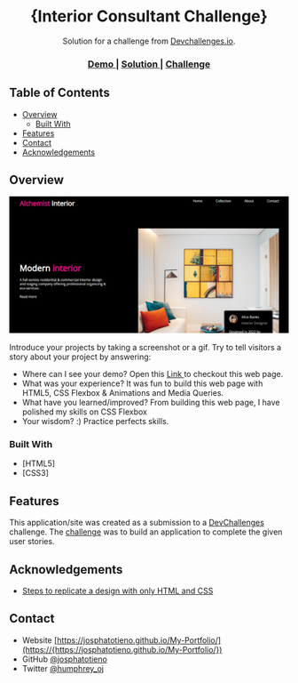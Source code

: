<!-- Please update value in the {}  -->

<h1 align="center">{Interior Consultant Challenge}</h1>

<div align="center">
   Solution for a challenge from  <a href="http://devchallenges.io" target="_blank">Devchallenges.io</a>.
</div>

<div align="center">
  <h3>
    <a href="https://{https://josphatotieno.github.io/Interior-Consultant-Challenge/}">
      Demo
    </a>
    <span> | </span>
    <a href="https://{https://devchallenges.io/solutions/MLqr6Tu75vCitUvJj47P}">
      Solution
    </a>
    <span> | </span>
    <a href="https://devchallenges.io/challenges/Jymh2b2FyebRTUljkNcb">
      Challenge
    </a>
  </h3>
</div>

<!-- TABLE OF CONTENTS -->

## Table of Contents

- [Overview](#overview)
  - [Built With](#built-with)
- [Features](#features)
- [Contact](#contact)
- [Acknowledgements](#acknowledgements)

<!-- OVERVIEW -->

## Overview

![screenshot](https://github.com/josphatotieno/Web-Development-Resources/blob/main/Interior%20Consultant%20Screenshot.png)

Introduce your projects by taking a screenshot or a gif. Try to tell visitors a story about your project by answering:

- Where can I see your demo?
  Open this <a href="https://devchallenges.io/challenges/Jymh2b2FyebRTUljkNcb">
      Link
    </a> to checkout this web page.
- What was your experience?
  It was fun to build this web page with HTML5, CSS Flexbox & Animations and Media Queries.
- What have you learned/improved?
  From building this web page, I have polished my skills on CSS Flexbox
- Your wisdom? :)
  Practice perfects skills.

### Built With

<!-- This section should list any major frameworks that you built your project using. Here are a few examples.-->

- [HTML5]
- [CSS3]

## Features

<!-- List the features of your application or follow the template. Don't share the figma file here :) -->

This application/site was created as a submission to a [DevChallenges](https://devchallenges.io/challenges) challenge. The [challenge](https://devchallenges.io/challenges/Jymh2b2FyebRTUljkNcb) was to build an application to complete the given user stories.

## Acknowledgements

<!-- This section should list any articles or add-ons/plugins that helps you to complete the project. This is optional but it will help you in the future. For exmpale -->

- [Steps to replicate a design with only HTML and CSS](https://devchallenges-blogs.web.app/how-to-replicate-design/)

## Contact

- Website [https://josphatotieno.github.io/My-Portfolio/](https://{https://josphatotieno.github.io/My-Portfolio/})
- GitHub [@josphatotieno](https://{github.com/josphatotieno})
- Twitter [@humphrey_oj](https://{twitter.com/humphrey_oj})
